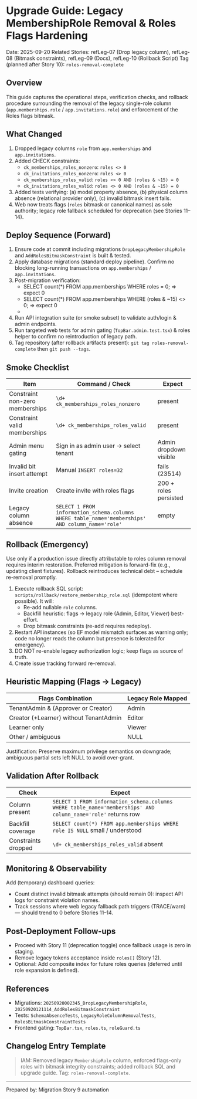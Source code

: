 # Upgrade Guide: Legacy MembershipRole Removal & Roles Flags Hardening

Date: 2025-09-20
Related Stories: refLeg-07 (Drop legacy column), refLeg-08 (Bitmask constraints), refLeg-09 (Docs), refLeg-10 (Rollback Script)
Tag (planned after Story 10): `roles-removal-complete`

## Overview

This guide captures the operational steps, verification checks, and rollback procedure surrounding the removal of the legacy single-role column (`app.memberships.role` / `app.invitations.role`) and enforcement of the Roles flags bitmask.

## What Changed

1. Dropped legacy columns `role` from `app.memberships` and `app.invitations`.
2. Added CHECK constraints:
   - `ck_memberships_roles_nonzero`: `roles <> 0`
   - `ck_invitations_roles_nonzero`: `roles <> 0`
   - `ck_memberships_roles_valid`: `roles <> 0 AND (roles & ~15) = 0`
   - `ck_invitations_roles_valid`: `roles <> 0 AND (roles & ~15) = 0`
3. Added tests verifying: (a) model property absence, (b) physical column absence (relational provider only), (c) invalid bitmask insert fails.
4. Web now treats flags (`roles` bitmask or canonical names) as sole authority; legacy role fallback scheduled for deprecation (see Stories 11–14).

## Deploy Sequence (Forward)

1. Ensure code at commit including migrations `DropLegacyMembershipRole` and `AddRolesBitmaskConstraint` is built & tested.
2. Apply database migrations (standard deploy pipeline). Confirm no blocking long-running transactions on `app.memberships` / `app.invitations`.
3. Post-migration verification:
   - SELECT count(\*) FROM app.memberships WHERE roles = 0; => expect 0
   - SELECT count(\*) FROM app.memberships WHERE (roles & ~15) <> 0; => expect 0
   -
4. Run API integration suite (or smoke subset) to validate auth/login & admin endpoints.
5. Run targeted web tests for admin gating (`TopBar.admin.test.tsx`) & roles helper to confirm no reintroduction of legacy path.
6. Tag repository (after rollback artifacts present): `git tag roles-removal-complete` then `git push --tags`.

## Smoke Checklist

| Item                            | Command / Check                                                                                  | Expect                 |
| ------------------------------- | ------------------------------------------------------------------------------------------------ | ---------------------- |
| Constraint non-zero memberships | `\d+ ck_memberships_roles_nonzero`                                                               | present                |
| Constraint valid memberships    | `\d+ ck_memberships_roles_valid`                                                                 | present                |
| Admin menu gating               | Sign in as admin user → select tenant                                                            | Admin dropdown visible |
| Invalid bit insert attempt      | Manual `INSERT roles=32`                                                                         | fails (23514)          |
| Invite creation                 | Create invite with roles flags                                                                   | 200 + roles persisted  |
| Legacy column absence           | `SELECT 1 FROM information_schema.columns WHERE table_name='memberships' AND column_name='role'` | empty                  |

## Rollback (Emergency)

Use only if a production issue directly attributable to roles column removal requires interim restoration. Preferred mitigation is forward-fix (e.g., updating client fixtures). Rollback reintroduces technical debt – schedule re-removal promptly.

1. Execute rollback SQL script: `scripts/rollback/restore_membership_role.sql` (idempotent where possible). It will:
   - Re-add nullable `role` columns.
   - Backfill heuristic: flags → legacy role (Admin, Editor, Viewer) best-effort.
   - Drop bitmask constraints (re-add requires redeploy).
2. Restart API instances (so EF model mismatch surfaces as warning only; code no longer reads the column but presence is tolerated for emergency).
3. DO NOT re-enable legacy authorization logic; keep flags as source of truth.
4. Create issue tracking forward re-removal.

## Heuristic Mapping (Flags → Legacy)

| Flags Combination                      | Legacy Role Mapped |
| -------------------------------------- | ------------------ |
| TenantAdmin & (Approver or Creator)    | Admin              |
| Creator (+Learner) without TenantAdmin | Editor             |
| Learner only                           | Viewer             |
| Other / ambiguous                      | NULL               |

Justification: Preserve maximum privilege semantics on downgrade; ambiguous partial sets left NULL to avoid over-grant.

## Validation After Rollback

| Check               | Expect                                                                                                       |
| ------------------- | ------------------------------------------------------------------------------------------------------------ |
| Column present      | `SELECT 1 FROM information_schema.columns WHERE table_name='memberships' AND column_name='role'` returns row |
| Backfill coverage   | `SELECT count(*) FROM app.memberships WHERE role IS NULL` small / understood                                 |
| Constraints dropped | `\d+ ck_memberships_roles_valid` absent                                                                      |

## Monitoring & Observability

Add (temporary) dashboard queries:

- Count distinct invalid bitmask attempts (should remain 0): inspect API logs for constraint violation names.
- Track sessions where web legacy fallback path triggers (TRACE/warn) — should trend to 0 before Stories 11–14.

## Post-Deployment Follow-ups

- Proceed with Story 11 (deprecation toggle) once fallback usage is zero in staging.
- Remove legacy tokens acceptance inside `roles[]` (Story 12).
- Optional: Add composite index for future roles queries (deferred until role expansion is defined).

## References

- Migrations: `20250920002345_DropLegacyMembershipRole`, `20250920121114_AddRolesBitmaskConstraint`
- Tests: `SchemaAbsenceTests`, `LegacyRoleColumnRemovalTests`, `RolesBitmaskConstraintTests`
- Frontend gating: `TopBar.tsx`, `roles.ts`, `roleGuard.ts`

## Changelog Entry Template

> IAM: Removed legacy `MembershipRole` column, enforced flags-only roles with bitmask integrity constraints; added rollback SQL and upgrade guide. Tag: `roles-removal-complete`.

---

Prepared by: Migration Story 9 automation

